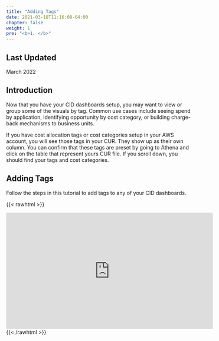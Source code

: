 ```yaml
---
title: "Adding Tags"
date: 2021-03-18T11:16:08-04:00
chapter: false
weight: 1
pre: "<b>1. </b>"
---
```

## Last Updated
March 2022

## Introduction

Now that you have your CID dashboards setup, you may want to view or group some of the visuals by tag. Common use cases include seeing spend by application, identifying opportunity by cost category, or building charge-back mechanisms to business units. 

If you have cost allocation tags or cost categories setup in your AWS account, you will see those tags in your CUR. They show up as their own column. You can confirm that these tags are preset by going to Athena and click on the table that represent yours CUR file. If you scroll down, you should find your tags and cost categories. 

## Adding Tags

Follow the steps in this tutorial to add tags to any of your CID dashboards. 

{{< rawhtml >}}
<iframe width="560" height="315" src="https://www.youtube.com/embed/Yc64XsDo30M" title="YouTube video player" frameborder="0" allow="accelerometer; autoplay; clipboard-write; encrypted-media; gyroscope; picture-in-picture" allowfullscreen></iframe>
{{< /rawhtml >}}
